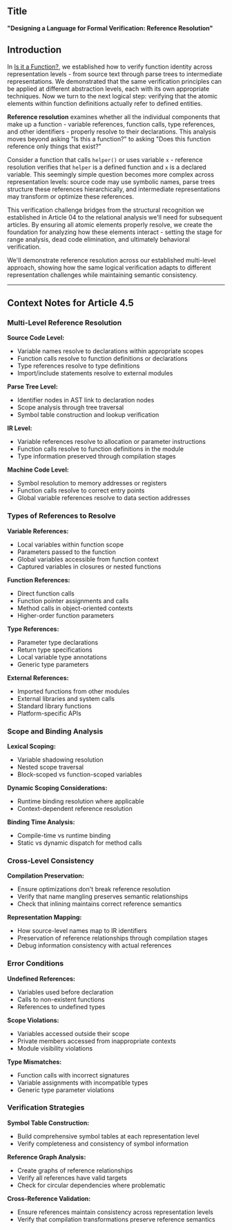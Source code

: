## Title
**"Designing a Language for Formal Verification: Reference Resolution"**

## Introduction

In [Is it a Function?](link-to-04), we established how to verify function identity across representation levels - from source text through parse trees to intermediate representations. We demonstrated that the same verification principles can be applied at different abstraction levels, each with its own appropriate techniques. Now we turn to the next logical step: verifying that the atomic elements within function definitions actually refer to defined entities.

**Reference resolution** examines whether all the individual components that make up a function - variable references, function calls, type references, and other identifiers - properly resolve to their declarations. This analysis moves beyond asking "Is this a function?" to asking "Does this function reference only things that exist?"

Consider a function that calls `helper()` or uses variable `x` - reference resolution verifies that `helper` is a defined function and `x` is a declared variable. This seemingly simple question becomes more complex across representation levels: source code may use symbolic names, parse trees structure these references hierarchically, and intermediate representations may transform or optimize these references.

This verification challenge bridges from the structural recognition we established in Article 04 to the relational analysis we'll need for subsequent articles. By ensuring all atomic elements properly resolve, we create the foundation for analyzing how these elements interact - setting the stage for range analysis, dead code elimination, and ultimately behavioral verification.

We'll demonstrate reference resolution across our established multi-level approach, showing how the same logical verification adapts to different representation challenges while maintaining semantic consistency.

---

## Context Notes for Article 4.5

### Multi-Level Reference Resolution

**Source Code Level:**
- Variable names resolve to declarations within appropriate scopes
- Function calls resolve to function definitions or declarations
- Type references resolve to type definitions
- Import/include statements resolve to external modules

**Parse Tree Level:**
- Identifier nodes in AST link to declaration nodes
- Scope analysis through tree traversal
- Symbol table construction and lookup verification

**IR Level:**
- Variable references resolve to allocation or parameter instructions
- Function calls resolve to function definitions in the module
- Type information preserved through compilation stages

**Machine Code Level:**
- Symbol resolution to memory addresses or registers
- Function calls resolve to correct entry points
- Global variable references resolve to data section addresses

### Types of References to Resolve

**Variable References:**
- Local variables within function scope
- Parameters passed to the function
- Global variables accessible from function context
- Captured variables in closures or nested functions

**Function References:**
- Direct function calls
- Function pointer assignments and calls
- Method calls in object-oriented contexts
- Higher-order function parameters

**Type References:**
- Parameter type declarations
- Return type specifications
- Local variable type annotations
- Generic type parameters

**External References:**
- Imported functions from other modules
- External libraries and system calls
- Standard library functions
- Platform-specific APIs

### Scope and Binding Analysis

**Lexical Scoping:**
- Variable shadowing resolution
- Nested scope traversal
- Block-scoped vs function-scoped variables

**Dynamic Scoping Considerations:**
- Runtime binding resolution where applicable
- Context-dependent reference resolution

**Binding Time Analysis:**
- Compile-time vs runtime binding
- Static vs dynamic dispatch for method calls

### Cross-Level Consistency

**Compilation Preservation:**
- Ensure optimizations don't break reference resolution
- Verify that name mangling preserves semantic relationships
- Check that inlining maintains correct reference semantics

**Representation Mapping:**
- How source-level names map to IR identifiers
- Preservation of reference relationships through compilation stages
- Debug information consistency with actual references

### Error Conditions

**Undefined References:**
- Variables used before declaration
- Calls to non-existent functions
- References to undefined types

**Scope Violations:**
- Variables accessed outside their scope
- Private members accessed from inappropriate contexts
- Module visibility violations

**Type Mismatches:**
- Function calls with incorrect signatures
- Variable assignments with incompatible types
- Generic type parameter violations

### Verification Strategies

**Symbol Table Construction:**
- Build comprehensive symbol tables at each representation level
- Verify completeness and consistency of symbol information

**Reference Graph Analysis:**
- Create graphs of reference relationships
- Verify all references have valid targets
- Check for circular dependencies where problematic

**Cross-Reference Validation:**
- Ensure references maintain consistency across representation levels
- Verify that compilation transformations preserve reference semantics

